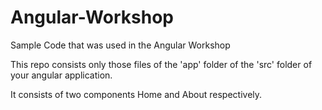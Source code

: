 # Angular-Workshop
Sample Code that was used in the Angular Workshop

This repo consists only those files of the 'app' folder of the 'src' folder of your angular application. 

It consists of two components Home and About respectively. 
